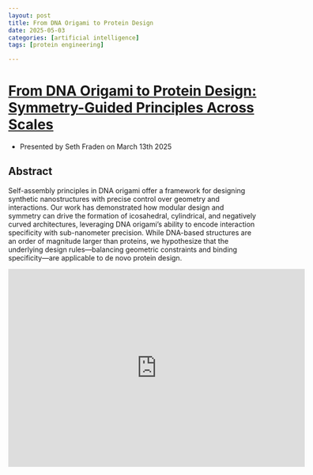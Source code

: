 ```yaml
---
layout: post
title: From DNA Origami to Protein Design  
date: 2025-05-03
categories: [artificial intelligence]
tags: [protein engineering]

---
```


# [From DNA Origami to Protein Design: Symmetry-Guided Principles Across Scales](https://www.youtube.com/watch?v=zyJmWLzkh7Q)

* Presented by Seth Fraden on March 13th 2025

## Abstract

Self-assembly principles in DNA origami offer a framework for designing synthetic nanostructures with precise control over geometry and interactions. Our work has demonstrated how modular design and symmetry can drive the formation of icosahedral, cylindrical, and negatively curved architectures, leveraging DNA origami’s ability to encode interaction specificity with sub-nanometer precision. While DNA-based structures are an order of magnitude larger than proteins, we hypothesize that the underlying design rules—balancing geometric constraints and binding specificity—are applicable to de novo protein design.

<iframe width="600" height="400" src="https://www.youtube.com/embed/zyJmWLzkh7Q?si=EEXkoR2egI9VrogB" title="YouTube video player" frameborder="0" allow="accelerometer; autoplay; clipboard-write; encrypted-media; gyroscope; picture-in-picture; web-share" referrerpolicy="strict-origin-when-cross-origin" allowfullscreen></iframe>